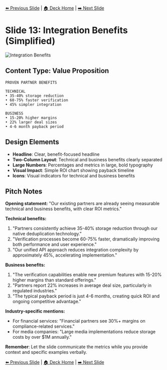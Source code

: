 <!-- Navigation Header -->
[⬅️ Previous Slide](slide12.md) | [🏠 Deck Home](../README.md) | [➡️ Next Slide](slide14.md)

# Slide 13: Integration Benefits (Simplified)

![Integration Benefits](../images/slide13.png)

## Content Type: Value Proposition

```
PROVEN PARTNER BENEFITS

TECHNICAL
• 35-40% storage reduction
• 60-75% faster verification
• 45% simpler integration

BUSINESS
• 15-20% higher margins
• 22% larger deal sizes
• 4-6 month payback period
```

## Design Elements

- **Headline**: Clear, benefit-focused headline
- **Two-Column Layout**: Technical and business benefits clearly separated
- **Large Numbers**: Percentages and metrics in large, bold typography
- **Visual Impact**: Simple ROI chart showing payback timeline
- **Icons**: Visual indicators for technical and business benefits

## Pitch Notes

**Opening statement:**
"Our existing partners are already seeing measurable technical and business benefits, with clear ROI metrics."

**Technical benefits:**
1. "Partners consistently achieve 35-40% storage reduction through our native deduplication technology."
2. "Verification processes become 60-75% faster, dramatically improving both performance and user experience."
3. "Our unified API approach reduces integration complexity by approximately 45%, accelerating implementation."

**Business benefits:**
1. "The verification capabilities enable new premium features with 15-20% higher margins than standard offerings."
2. "Partners report 22% increases in average deal size, particularly in regulated industries."
3. "The typical payback period is just 4-6 months, creating quick ROI and ongoing competitive advantage."

**Industry-specific mentions:**
- For financial services: "Financial partners see 30%+ margins on compliance-related services."
- For media companies: "Large media implementations reduce storage costs by over $1M annually."

**Remember**: Let the slide communicate the metrics while you provide context and specific examples verbally.

<!-- Navigation Footer -->
[⬅️ Previous Slide](slide12.md) | [🏠 Deck Home](../README.md) | [➡️ Next Slide](slide14.md)